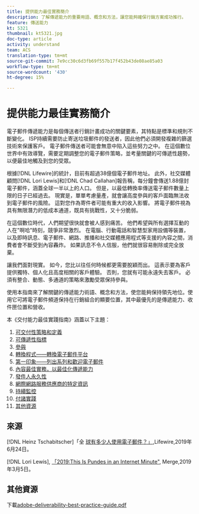 ```yaml
---
title: 提供能力最佳實務簡介
description: 了解傳遞能力的重要用語、概念和方法，讓您能夠確保行銷方案成功推行。
feature: 傳送能力
kt: 5321
thumbnail: kt5321.jpg
doc-type: article
activity: understand
team: ACS
translation-type: tm+mt
source-git-commit: 7e9cc30c6d3fb69f557b17f452b43de08ae85a03
workflow-type: tm+mt
source-wordcount: '430'
ht-degree: 15%

---
```



# 提供能力最佳實務簡介

電子郵件傳遞能力是每個傳送者行銷計畫成功的關鍵要素，其特點是標準和規則不斷變化。 ISP持續需要防止寄送垃圾郵件的發送者，因此他們必須開發複雜的篩選技術來保護客戶。 電子郵件傳送者可能會無意中陷入這些努力之中。 在這個數位世界中有效導覽，需要定期調整您的電子郵件策略，並考量關鍵的可傳遞性趨勢，以便最佳地觸及到您的受眾。

根據[!DNL Lifewire]的統計，目前有超過38億個電子郵件地址。 此外，社交媒體顧問[!DNL Lori Lewis]和[!DNL Chad Callahan]報告稱，每分鐘會傳送1.88億封電子郵件，涵蓋全球一半以上的人口。 但是，以最低轉換率傳送電子郵件數量上限的日子已經過去。 現實是，單單考慮量產，就會讓高度參與的客戶面臨無法收到電子郵件的風險。 這對您作為寄件者可能有重大的收入影響。 將電子郵件視為具有無限潛力的低成本通道，既具有挑戰性，又十分脆弱。

在這個數位時代，人們期望很快就會被人感到痛苦。 他們希望與所有選擇互動的人在&quot;啊哈&quot;時刻，競爭非常激烈。 在電腦、行動電話和智慧型家用設備等裝置，以及即時訊息、電子郵件、網路、推播和社交媒體應用程式等支援的內容之間，消費者會不斷受到內容轟炸。 如果訊息不令人信服，他們就很容易刪除或完全放棄。

讓我們面對現實。 如今，您比以往任何時候都更需要脫穎而出。 這表示要為客戶提供獨特、個人化且高度相關的客戶體驗。 否則，您就有可能永遠失去客戶。 必須有整合、動態、多通道的策略來激勵受眾保持參與。

使用本指南來了解關鍵的傳遞能力術語、概念和方法，使您能夠保持領先地位。使用它可將電子郵件頻道保持在行銷組合的顯要位置，其中最優先的是傳遞能力、收件匣位置和營收。

本《交付能力最佳實踐指南》涵蓋以下主題：

1. [可交付性策略和定義](/help/deliverability-strategy-and-definition.md)
2. [可傳遞性指標](/help/metrics/metrics-overview.md)
3. [參與](/help/engagement.md)
4. [轉換程式——轉換電子郵件平台](/help/transition-process/switching-email-platforms.md)
5. [第一印象——列出系列和歡迎電子郵件](/help/first-impressions/address-collection-and-list-growth.md)
6. [內容最佳實務，以最佳化傳遞能力](/help/content-best-practices-for-optimal-delivery.md)
7. [發件人永久性](/help/sender-permanence.md)
8. [網際網路服務供應商的特定資訊](/help/internet-service-provider-specifics/overview.md)
9. [持續監控](/help/ongoing-monitoring.md)
10. [付諸實踐](/help/putting-it-in-practice/how-to-reach-success.md)
11. [其他資源](/help/additional-resources/general-resources.md)

## 來源

[!DNL Heinz Tschabitscher]「全 [球有多少人使用電子郵件？」](https://www.lifewire.com/how-many-email-users-are-there-1171213),Lifewire,2019年6月24日。

[!DNL Lori Lewis],  [「2019:This Is Pundes in an Internet Minute&quot;](https://www.allaccess.com/merge/archive/29580/2019-this-is-what-happens-in-an-internet-minute), Merge,2019年3月5日。

## 其他資源

下載[adobe-deliverability-best-practice-guide.pdf](/help/assets/adobe-deliverability-best-practice-guide.pdf)
